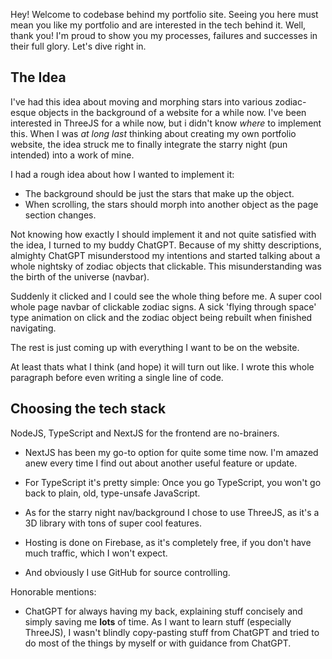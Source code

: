 Hey! Welcome to codebase behind my portfolio site. Seeing you here must mean you like my portfolio and are interested in the tech behind it.
Well, thank you! I'm proud to show you my processes, failures and successes in their full glory. Let's dive right in.

## The Idea

I've had this idea about moving and morphing stars into various zodiac-esque objects in the background of a website for a while now.
I've been interested in ThreeJS for a while now, but i didn't know *where* to implement this. 
When I was *at long last* thinking about creating my own portfolio website, the idea struck me to finally integrate the starry night (pun intended) into a work of mine.

I had a rough idea about how I wanted to implement it: 
- The background should be just the stars that make up the object.
- When scrolling, the stars should morph into another object as the page section changes.

Not knowing how exactly I should implement it and not quite satisfied with the idea, I turned to my buddy ChatGPT.
Because of my shitty descriptions, almighty ChatGPT misunderstood my intentions and started talking about a whole nightsky of zodiac objects that clickable.
This misunderstanding was the birth of the universe (navbar).

Suddenly it clicked and I could see the whole thing before me. A super cool whole page navbar of clickable zodiac signs. 
A sick 'flying through space' type animation on click and the zodiac object being rebuilt when finished navigating.

The rest is just coming up with everything I want to be on the website.

At least thats what I think (and hope) it will turn out like. 
I wrote this whole paragraph before even writing a single line of code.

## Choosing the tech stack

NodeJS, TypeScript and NextJS for the frontend are no-brainers. 

- NextJS has been my go-to option for quite some time now. 
I'm amazed anew every time I find out about another useful feature or update.

- For TypeScript it's pretty simple: Once you go TypeScript, you won't go back to plain, old, type-unsafe JavaScript.

- As for the starry night nav/background I chose to use ThreeJS, as it's a 3D library with tons of super cool features.

- Hosting is done on Firebase, as it's completely free, if you don't have much traffic, which I won't expect.

- And obviously I use GitHub for source controlling.

Honorable mentions: 

- ChatGPT for always having my back, explaining stuff concisely and simply saving me **lots** of time. 
As I want to learn stuff (especially ThreeJS), I wasn't blindly copy-pasting stuff from ChatGPT and tried to do most of the things by myself or with guidance from ChatGPT.
 

